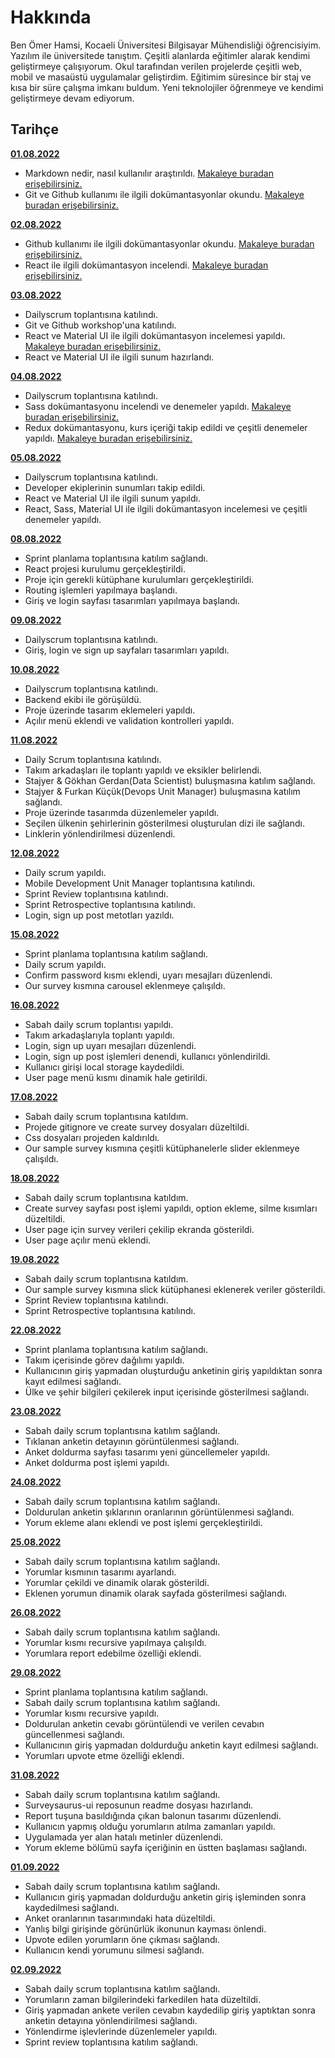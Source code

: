 # Hakkında

Ben Ömer Hamsi, Kocaeli Üniversitesi Bilgisayar Mühendisliği öğrencisiyim. Yazılım ile üniversitede tanıştım. Çeşitli alanlarda eğitimler alarak kendimi geliştirmeye çalışıyorum. Okul tarafından verilen projelerde çeşitli web, mobil ve masaüstü uygulamalar geliştirdim. Eğitimim süresince bir staj ve kısa bir süre çalışma imkanı buldum. Yeni teknolojiler öğrenmeye ve kendimi geliştirmeye devam ediyorum.

## Tarihçe

[**01.08.2022**](https://github.com/bimser-intern/docs/issues/78)

- Markdown nedir, nasıl kullanılır araştırıldı. [Makaleye buradan erişebilirsiniz.](https://www.markdownguide.org/cheat-sheet/) 
- Git ve Github kullanımı ile ilgili dokümantasyonlar okundu. [Makaleye buradan erişebilirsiniz.](https://bidb.itu.edu.tr/seyir-defteri/blog/2019/02/13/git)

[**02.08.2022**](https://github.com/bimser-intern/docs/issues/78)
- Github kullanımı ile ilgili dokümantasyonlar okundu. [Makaleye buradan erişebilirsiniz.](https://www.hosting.com.tr/blog/github-nedir/)
- React ile ilgili dokümantasyon incelendi. [Makaleye buradan erişebilirsiniz.](https://reactjs.org/docs/getting-started.html)

[**03.08.2022**](https://github.com/bimser-intern/docs/issues/78)
- Dailyscrum toplantısına katılındı. 
- Git ve Github workshop'una katılındı.
- React ve Material UI ile ilgili dokümantasyon incelemesi yapıldı. [Makaleye buradan erişebilirsiniz.](https://mui.com/material-ui/getting-started/overview/)
- React ve Material UI ile ilgili sunum hazırlandı.

[**04.08.2022**](https://github.com/bimser-intern/docs/issues/120)
- Dailyscrum toplantısına katılındı.
- Sass dokümantasyonu incelendi ve denemeler yapıldı. [Makaleye buradan erişebilirsiniz.](https://sass-lang.com/documentation/)
- Redux dokümantasyonu, kurs içeriği takip edildi ve çeşitli denemeler yapıldı. [Makaleye buradan erişebilirsiniz.](https://redux.js.org/introduction/getting-started)

[**05.08.2022**](https://github.com/bimser-intern/docs/issues/159)
- Dailyscrum toplantısına katılındı.
- Developer ekiplerinin sunumları takip edildi.
- React ve Material UI ile ilgili sunum yapıldı.
- React, Sass, Material UI ile ilgili dokümantasyon incelemesi ve çeşitli denemeler yapıldı. 

[**08.08.2022**](https://github.com/bimser-intern/docs/issues/194)
- Sprint planlama toplantısına katılım sağlandı.
- React projesi kurulumu gerçekleştirildi.
- Proje için gerekli kütüphane kurulumları gerçekleştirildi.
- Routing işlemleri yapılmaya başlandı.
- Giriş ve login sayfası tasarımları yapılmaya başlandı.

[**09.08.2022**](https://github.com/bimser-intern/docs/issues/213)
- Dailyscrum toplantısına katılındı.
- Giriş, login ve sign up sayfaları tasarımları yapıldı.

[**10.08.2022**](https://github.com/bimser-intern/docs/issues/236)
- Dailyscrum toplantısına katılındı.
- Backend ekibi ile görüşüldü.
- Proje üzerinde tasarım eklemeleri yapıldı.
- Açılır menü eklendi ve validation kontrolleri yapıldı.

[**11.08.2022**](https://github.com/bimser-intern/docs/issues/270)
- Daily Scrum toplantısına katılındı.
- Takım arkadaşları ile toplantı yapıldı ve eksikler belirlendi.
- Stajyer & Gökhan Gerdan(Data Scientist) buluşmasına katılım sağlandı.
- Stajyer & Furkan Küçük(Devops Unit Manager) buluşmasına katılım sağlandı.
- Proje üzerinde tasarımda düzenlemeler yapıldı.
- Seçilen ülkenin şehirlerinin gösterilmesi oluşturulan dizi ile sağlandı.
- Linklerin yönlendirilmesi düzenlendi. 

[**12.08.2022**](https://github.com/bimser-intern/docs/issues/313)
- Daily scrum yapıldı.
- Mobile Development Unit Manager toplantısına katılındı.
- Sprint Review toplantısına katılındı.
- Sprint Retrospective toplantısına katılındı.
- Login, sign up post metotları yazıldı.

[**15.08.2022**](https://github.com/bimser-intern/docs/issues/313)
- Sprint planlama toplantısına katılım sağlandı.
- Daily scrum yapıldı.
- Confirm password kısmı eklendi, uyarı mesajları düzenlendi.
- Our survey kısmına carousel eklenmeye çalışıldı.

[**16.08.2022**](https://github.com/bimser-intern/docs/issues/373)
- Sabah daily scrum toplantısı yapıldı.
- Takım arkadaşlarıyla toplantı yapıldı.
- Login, sign up uyarı mesajları düzenlendi.
- Login, sign up post işlemleri denendi, kullanıcı yönlendirildi.
- Kullanıcı girişi local storage kaydedildi.
- User page menü kısmı dinamik hale getirildi.

[**17.08.2022**](https://github.com/bimser-intern/docs/issues/373)
- Sabah daily scrum toplantısına katıldım.
- Projede gitignore ve create survey dosyaları düzeltildi.
- Css dosyaları projeden kaldırıldı.
- Our sample survey kısmına çeşitli kütüphanelerle slider eklenmeye çalışıldı.

[**18.08.2022**](https://github.com/bimser-intern/docs/issues/373)
- Sabah daily scrum toplantısına katıldım.
- Create survey sayfası post işlemi yapıldı, option ekleme, silme kısımları düzeltildi.
- User page için survey verileri çekilip ekranda gösterildi.
- User page açılır menü eklendi.

[**19.08.2022**](https://github.com/bimser-intern/docs/issues/373)
- Sabah daily scrum toplantısına katıldım.
- Our sample survey kısmına slick kütüphanesi eklenerek veriler gösterildi.
- Sprint Review toplantısına katılındı.
- Sprint Retrospective toplantısına katılındı.

[**22.08.2022**](https://github.com/bimser-intern/docs/issues/421)
- Sprint planlama toplantısına katılım sağlandı.
- Takım içerisinde görev dağılımı yapıldı.
- Kullanıcının giriş yapmadan oluşturduğu anketinin giriş yapıldıktan sonra kayıt edilmesi sağlandı.
- Ülke ve şehir bilgileri çekilerek input içerisinde gösterilmesi sağlandı.

[**23.08.2022**](https://github.com/bimser-intern/docs/issues/421)
- Sabah daily scrum toplantısına katılım sağlandı.
- Tıklanan anketin detayının görüntülenmesi sağlandı.
- Anket doldurma sayfası tasarımı yeni güncellemeler yapıldı.
- Anket doldurma post işlemi yapıldı.

[**24.08.2022**](https://github.com/bimser-intern/docs/issues/452)
- Sabah daily scrum toplantısına katılım sağlandı.
- Doldurulan anketin şıklarının oranlarının görüntülenmesi sağlandı.
- Yorum ekleme alanı eklendi ve post işlemi gerçekleştirildi.

[**25.08.2022**](https://github.com/bimser-intern/docs/issues/452)
- Sabah daily scrum toplantısına katılım sağlandı.
- Yorumlar kısmının tasarımı ayarlandı.
- Yorumlar çekildi ve dinamik olarak gösterildi.
- Eklenen yorumun dinamik olarak sayfada gösterilmesi sağlandı.

[**26.08.2022**](https://github.com/bimser-intern/docs/issues/516)
- Sabah daily scrum toplantısına katılım sağlandı.
- Yorumlar kısmı recursive yapılmaya çalışıldı.
- Yorumlara report edebilme özelliği eklendi. 

[**29.08.2022**](https://github.com/bimser-intern/docs/issues/516)
- Sprint planlama toplantısına katılım sağlandı.
- Sabah daily scrum toplantısına katılım sağlandı.
- Yorumlar kısmı recursive yapıldı.
- Doldurulan anketin cevabı görüntülendi ve verilen cevabın güncellenmesi sağlandı.
- Kullanıcının giriş yapmadan doldurduğu anketin kayıt edilmesi sağlandı.
- Yorumları upvote etme özelliği eklendi.

[**31.08.2022**](https://github.com/bimser-intern/docs/issues/565)
- Sabah daily scrum toplantısına katılım sağlandı.
- Surveysaurus-ui reposunun readme dosyası hazırlandı.
- Report tuşuna basıldığında çıkan balonun tasarımı düzenlendi.
- Kullanıcın yapmış olduğu yorumların atılma zamanları yapıldı.
- Uygulamada yer alan hatalı metinler düzenlendi.
- Yorum ekleme bölümü sayfa içeriğinin en üstten başlaması sağlandı.

[**01.09.2022**](https://github.com/bimser-intern/docs/issues/565)
- Sabah daily scrum toplantısına katılım sağlandı.
- Kullanıcın giriş yapmadan doldurduğu anketin giriş işleminden sonra kaydedilmesi sağlandı.
- Anket oranlarının tasarımındaki hata düzeltildi.
- Yanlış bilgi girişinde görünürlük ikonunun kayması önlendi.
- Upvote edilen yorumların öne çıkması sağlandı.
- Kullanıcın kendi yorumunu silmesi sağlandı.

[**02.09.2022**](https://github.com/bimser-intern/docs/issues/565)
- Sabah daily scrum toplantısına katılım sağlandı.
- Yorumların zaman bilgilerindeki farkedilen hata düzeltildi.
- Giriş yapmadan ankete verilen cevabın kaydedilip giriş yaptıktan sonra anketin detayına yönlendirilmesi sağlandı.
- Yönlendirme işlevlerinde düzenlemeler yapıldı.
- Sprint review toplantısına katılım sağlandı.